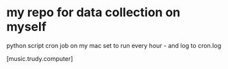 # my repo for data collection on myself

python script cron job on my mac set to run every hour - and log to cron.log

[music.trudy.computer]

